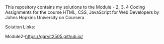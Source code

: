 This repository contains my solutions to the Module - 2, 3, 4 Coding Assignments for the course HTML, CSS, JavaScript for Web Developers by Johns Hopkins University on Coursera

Solution Links:

Module2-https://garvit2505.github.io/

